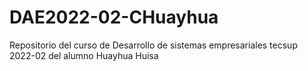 # DAE2022-02-CHuayhua
Repositorio del curso de Desarrollo de sistemas empresariales tecsup 2022-02 del alumno Huayhua Huisa
